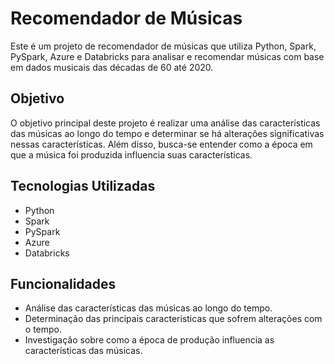 # Recomendador de Músicas

Este é um projeto de recomendador de músicas que utiliza Python, Spark, PySpark, Azure e Databricks para analisar e recomendar músicas com base em dados musicais das décadas de 60 até 2020.

## Objetivo

O objetivo principal deste projeto é realizar uma análise das características das músicas ao longo do tempo e determinar se há alterações significativas nessas características. Além disso, busca-se entender como a época em que a música foi produzida influencia suas características.

## Tecnologias Utilizadas

- Python
- Spark
- PySpark
- Azure
- Databricks

## Funcionalidades

- Análise das características das músicas ao longo do tempo.
- Determinação das principais características que sofrem alterações com o tempo.
- Investigação sobre como a época de produção influencia as características das músicas.


